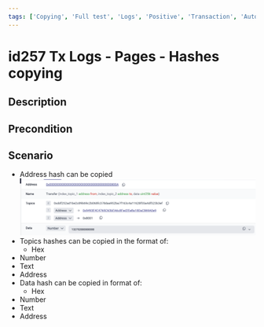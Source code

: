 ```yaml
---
tags: ['Copying', 'Full test', 'Logs', 'Positive', 'Transaction', 'Automated', 'Active']
---
```


# id257 Tx Logs - Pages - Hashes copying

## Description


## Precondition


## Scenario
- Address hash can be copied
  ![Screenshot](../../../../static/img/Pages/TransactionLogsPage/id257_1.png)
- Topics hashes can be copied in the format of:
    - Hex
- Number
- Text
- Address
- Data hash can be copied in format of:
    - Hex
- Number
- Text
- Address
